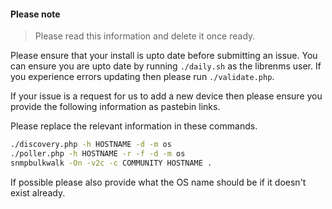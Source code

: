 #### Please note

> Please read this information and delete it once ready.

Please ensure that your install is upto date before submitting an issue. You can ensure you are upto date by running `./daily.sh` as the librenms user. If you experience errors updating then please run `./validate.php`.

If your issue is a request for us to add a new device then please ensure you provide the following information as pastebin links.

Please replace the relevant information in these commands.

```bash
./discovery.php -h HOSTNAME -d -m os
./poller.php -h HOSTNAME -r -f -d -m os
snmpbulkwalk -On -v2c -c COMMUNITY HOSTNAME .
```

If possible please also provide what the OS name should be if it doesn't exist already.
